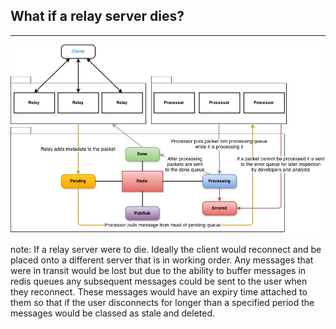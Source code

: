 ##  What if a relay server dies?

-------------

![Simple Distributed System](images/simple-distributed-system.jpg)

note:
    If a relay server were to die. Ideally the client would reconnect and be placed onto a different server that is in working order. Any messages that were in transit would be lost but due to the ability to buffer messages in redis queues any subsequent messages could be sent to the user when they reconnect. These messages would have an expiry time attached to them so that if the user disconnects for longer than a specified period the messages would be classed as stale and deleted.
